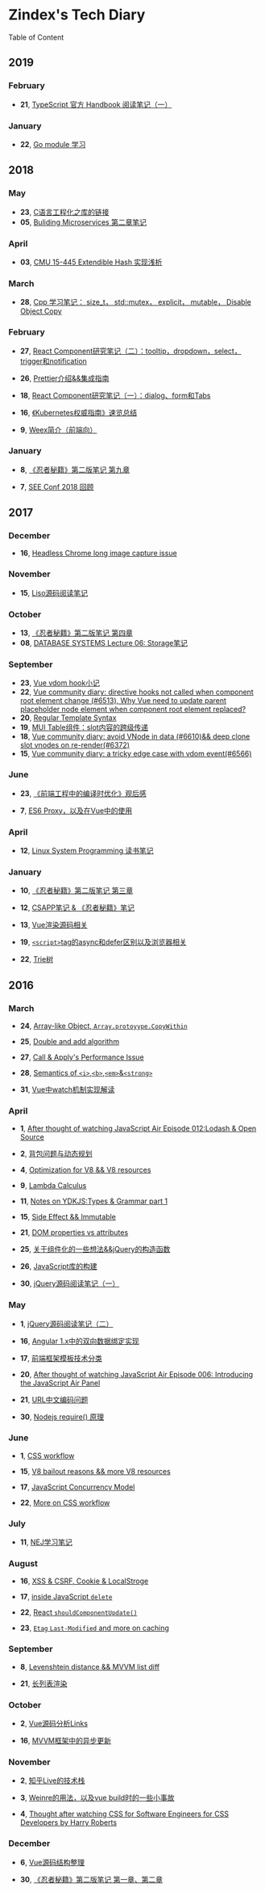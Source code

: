 # Zindex's Tech Diary

Table of Content

## 2019

### February

+ **21**, [TypeScript 官方 Handbook 阅读笔记（一）](https://zxc0328.github.io/diary/2019/02/2019-02-21.html)

### January

+ **22**, [Go module 学习](https://zxc0328.github.io/diary/2019/01/2019-01-22.html)


## 2018

### May

+ **23**, [C语言工程化之库的链接](https://zxc0328.github.io/diary/2018/05/2018-05-23.html)
+ **05**, [Buliding Microservices 第二章笔记](https://zxc0328.github.io/diary/2018/05/2018-05-05.html)

### April

+ **03**, [CMU 15-445 Extendible Hash 实现浅析](https://zxc0328.github.io/diary/2018/04/2018-04-03.html)

### March

+ **28**, [Cpp 学习笔记： size_t， std::mutex， explicit， mutable， Disable Object Copy](https://zxc0328.github.io/diary/2018/03/2018-03-28.html)


### February

+ **27**, [React Component研究笔记（二）：tooltip，dropdown，select，trigger和notification](https://zxc0328.github.io/diary/2018/02/2018-02-27.html)

+ **26**, [Prettier介绍&&集成指南](https://zxc0328.github.io/diary/2018/02/2018-02-26.html)

+ **18**, [React Component研究笔记（一）：dialog、form和Tabs](https://zxc0328.github.io/diary/2018/02/2018-02-18.html)

+ **16**, [《Kubernetes权威指南》速览总结](https://zxc0328.github.io/diary/2018/02/2018-02-16.html)

+ **9**, [Weex简介（前端向）](https://zxc0328.github.io/diary/2018/02/2018-02-09.html)

### January

+ **8**, [《忍者秘籍》第二版笔记 第九章](https://zxc0328.github.io/diary/2018/01/2018-01-08.html)

+ **7**, [SEE Conf 2018 回顾](https://zxc0328.github.io/diary/2018/01/2017-01-07.html)

## 2017

### December

+ **16**, [Headless Chrome long image capture issue](https://zxc0328.github.io/diary/2017/12/2017-12-16.html)

### November 

+ **15**, [Liso源码阅读笔记](https://zxc0328.github.io/diary/2017/11/2017-11-11.html)

### October

+ **13**, [《忍者秘籍》第二版笔记 第四章](https://zxc0328.github.io/diary/2017/10/2017-10-13.html)
+ **08**, [DATABASE SYSTEMS Lecture 06: Storage笔记](https://zxc0328.github.io/diary/2017/10/2017-10-08.html)

### September

+ **23**, [Vue vdom hook小记](https://zxc0328.github.io/diary/2017/09/2017-09-23.html)
+ **22**, [Vue community diary: directive hooks not called when component root element change (#6513), Why Vue need to update parent placeholder node element when component root element replaced?](https://zxc0328.github.io/diary/2017/09/2017-09-22.html)
+ **20**, [Regular Template Syntax](https://zxc0328.github.io/diary/2017/09/2017-09-20.html)
+ **19**, [MUI Table组件：slot内容的跨级传递](https://zxc0328.github.io/diary/2017/09/2017-09-19.html)
+ **18**, [Vue community diary: avoid VNode in data (#6610)&& deep clone slot vnodes on re-render(#6372)](https://zxc0328.github.io/diary/2017/09/2017-09-18.html)
+ **15**, [Vue community diary: a tricky edge case with vdom event(#6566)](https://zxc0328.github.io/diary/2017/09/2017-09-15.html)

### June

+ **23**, [《前端工程中的编译时优化》观后感](https://zxc0328.github.io/diary/2017/07/2017-07-23.html)

+ **7**, [ES6 Proxy，以及在Vue中的使用](https://zxc0328.github.io/diary/2017/06/2017-06-07.html)

### April

+ **12**, [Linux System Programming 读书笔记](https://zxc0328.github.io/diary/2017/04/2017-04-12.html)

### January

+ **10**, [《忍者秘籍》第二版笔记 第三章](https://zxc0328.github.io/diary/2017/01/2017-01-10.html)

+ **12**, [CSAPP笔记 & 《忍者秘籍》笔记](https://zxc0328.github.io/diary/2017/01/2017-01-12.html)

+ **13**, [Vue渲染源码相关](https://zxc0328.github.io/diary/2017/01/2017-01-13.html)

+ **19**, [`<script>`tag的async和defer区别以及浏览器相关](https://github.com/zxc0328/diary-content/issues/1)

+ **22**, [Trie树](https://github.com/zxc0328/diary-content/issues/2)

## 2016

### March

+ **24**, [Array-like Object, `Array.protoyype.CopyWithin`](https://zxc0328.github.io/diary/2016/03/2016-03-24.html)

+ **25**, [Double and add algorithm](https://zxc0328.github.io/diary/2016/03/2016-03-25.html)

+ **27**, [Call & Apply's Performance Issue](https://zxc0328.github.io/diary/2016/03/2016-03-27.html)

+ **28**, [Semantics of `<i>`,`<b>`,`<em>`&`<strong>`](https://zxc0328.github.io/diary/2016/03/2016-03-28.html)

+ **31**, [Vue中watch机制实现解读](https://zxc0328.github.io/diary/2016/03/2016-03-31.html)

### April

+ **1**, [After thought of watching JavaScript Air Episode 012:Lodash & Open Source](https://zxc0328.github.io/diary/2016/04/2016-04-01.html)

+ **2**, [背包问题与动态规划](https://zxc0328.github.io/diary/2016/04/2016-04-02.html)

+ **4**, [Optimization for V8 && V8 resources](https://zxc0328.github.io/diary/2016/04/2016-04-04.html)

+ **9**, [Lambda Calculus](https://zxc0328.github.io/diary/2016/04/2016-04-09.html)

+ **11**, [Notes on YDKJS:Types & Grammar part 1](https://zxc0328.github.io/diary/2016/04/2016-04-11.html)

+ **15**, [Side Effect && Immutable](https://zxc0328.github.io/diary/2016/04/2016-04-15.html)

+ **21**, [DOM properties vs attributes](https://zxc0328.github.io/diary/2016/04/2016-04-21.html)

+ **25**, [关于组件化的一些想法&&jQuery的构造函数](https://zxc0328.github.io/diary/2016/04/2016-04-25.html)

+ **26**, [JavaScript库的构建](https://zxc0328.github.io/diary/2016/04/2016-04-26.html)

+ **30**, [jQuery源码阅读笔记（一）](https://zxc0328.github.io/diary/2016/04/2016-04-30.html)

### May

+ **1**, [jQuery源码阅读笔记（二）](https://zxc0328.github.io/diary/2016/05/2016-05-01.html)  

+ **16**, [Angular 1.x中的双向数据绑定实现](https://zxc0328.github.io/diary/2016/05/2016-05-16.html)

+ **17**, [前端框架模板技术分类](https://zxc0328.github.io/diary/2016/05/2016-05-17.html)

+ **20**, [After thought of watching JavaScript Air Episode 006: Introducing the JavaScript Air Panel](https://zxc0328.github.io/diary/2016/05/2016-05-20.html)

+ **21**, [URL中文编码问题](https://zxc0328.github.io/diary/2016/05/2016-05-21.html)

+ **30**, [Nodejs require() 原理](https://zxc0328.github.io/diary/2016/05/2016-05-30.html)

### June

+ **1**, [CSS workflow](https://zxc0328.github.io/diary/2016/06/2016-06-01.html)

+ **15**, [V8 bailout reasons && more V8 resources](https://zxc0328.github.io/diary/2016/06/2016-06-15.html)

+ **17**, [JavaScript Concurrency Model](https://zxc0328.github.io/diary/2016/06/2016-06-17.html)

+ **22**, [More on CSS workflow](https://zxc0328.github.io/diary/2016/06/2016-06-22.html)

### July

+ **11**, [NEJ学习笔记](https://zxc0328.github.io/diary/2016/07/2016-07-11.html)

### August

+ **16**, [XSS & CSRF, Cookie & LocalStroge](https://zxc0328.github.io/diary/2016/08/2016-08-16.html)

+ **17**, [inside JavaScript `delete` ](https://zxc0328.github.io/diary/2016/08/2016-08-17.html)

+ **22**, [React `shouldComponentUpdate()`](https://zxc0328.github.io/diary/2016/08/2016-08-22.html)

+ **23**, [`Etag` `Last-Modified` and more on caching](https://zxc0328.github.io/diary/2016/08/2016-08-23.html)

### September

+ **8**, [Levenshtein distance && MVVM list diff](https://zxc0328.github.io/diary/2016/09/2016-09-08.html)

+ **21**, [长列表渲染](https://zxc0328.github.io/diary/2016/09/2016-09-21.html)

### October

+ **2**, [Vue源码分析Links](https://zxc0328.github.io/diary/2016/10/2016-10-02.html)

+ **16**, [MVVM框架中的异步更新](https://zxc0328.github.io/diary/2016/10/2016-10-16.html)

### November

+ **2**, [知乎Live的技术栈](https://zxc0328.github.io/diary/2016/11/2016-11-02.html)

+ **3**, [Weinre的用法，以及vue build时的一些小事故](https://zxc0328.github.io/diary/2016/11/2016-11-03.html)

+ **4**, [Thought after watching CSS for Software Engineers for CSS Developers by Harry Roberts](https://zxc0328.github.io/diary/2016/11/2016-11-04.html)

### December

+ **6**, [Vue源码结构整理](https://zxc0328.github.io/diary/2016/12/2016-12-06.html)

+ **30**, [《忍者秘籍》第二版笔记 第一章、第二章](https://zxc0328.github.io/diary/2016/12/2016-12-30.html)
